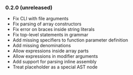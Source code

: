 ### 0.2.0 (unreleased)

 * Fix CLI with file arguments
 * Fix parsing of array constructors
 * Fix error on braces inside string literals
 * Fix top-level statements in grammar
 * Add missing specifiers to function parameter definition
 * Add missing denominations
 * Allow expressions inside array parts
 * Allow expressions in modifier arguments
 * Add support for parsing inline assembly
 * Treat placeholder as a special AST node
